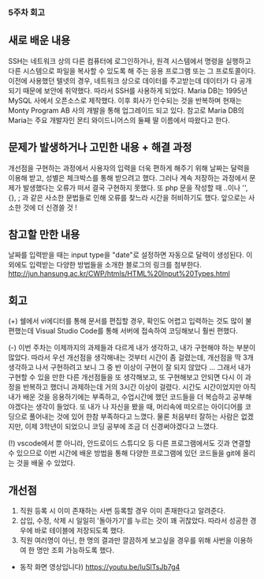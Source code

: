 ### 5주차 회고

## 새로 배운 내용
SSH는 네트워크 상의 다른 컴퓨터에 로그인하거나, 원격 시스템에서 명령을 실행하고 다른 시스템으로 파일을 복사할 수 있도록 해 주는 응용 프로그램 또는 그 프로토콜이다. 이전에 사용했던 텔넷의 경우, 네트워크 상으로 데이터를 주고받는데 데이터가 다 공개되기 때문에 보안에 취약했다. 따라서 SSH를 사용하게 되었다. 
Maria DB는 1995년 MySQL 사에서 오픈소스로 제작했다. 이후 회사가 인수되는 것을 반복하며 현재는 Monty Program AB 사의 개발을 통해 업그레이드 되고 있다. 참고로 Maria DB의 Maria는 주요 개발자인 몬티 와이드니어스의 둘째 딸 이름에서 따왔다고 한다.

## 문제가 발생하거나 고민한 내용 + 해결 과정
개선점을 구현하는 과정에서 사용자의 입력을 더욱 편하게 해주기 위해 날짜는 달력을 이용해 받고, 성별은 체크박스를 통해 받으려고 했다. 그러나 계속 저장하는 과정에서 문제가 발생했다는 오류가 떠서 결국 구현하지 못했다. 또 php 문을 작성할 때 ..이나 '', {}, ; 과 같은 사소한 문법들로 인해 오류를 찾느라 시간을 허비하기도 했다. 앞으로는 사소한 것에 더 신경쓸 것 !

## 참고할 만한 내용
날짜를 입력받을 때는 input type을 "date"로 설정하면 자동으로 달력이 생성된다. 이 외에도 입력받는 다양한 방법들을 소개한 블로그의 링크를 첨부한다. 
http://jun.hansung.ac.kr/CWP/htmls/HTML%20Input%20Types.html

## 회고
(+) 쉘에서 vi에디터를 통해 문서를 편집할 경우, 확인도 어렵고 입력하는 것도 많이 불편했는데 Visual Studio Code를 통해 서버에 접속하여 코딩해보니 훨씬 편했다. 

(-) 이번 주차는 이제까지의 과제들과 다르게 내가 생각하고, 내가 구현해야 하는 부분이 많았다. 따라서 우선 개선점을 생각해내는 것부터 시간이 좀 걸렸는데, 개선점을 딱 3개 생각하고 나서 구현하려고 보니 그 중 반 이상이 구현이 잘 되지 않았다 ... 그래서 내가 구현할 수 있을 만한 다른 개선점들을 또 생각해보고, 또 구현해보고 안되면 다시 이 과정을 반복하고 했더니 과제하는데 거의 3시간 이상이 걸렸다. 시간도 시간이었지만 아직 내가 배운 것을 응용하기에는 부족하고, 수업시간에 했던 코드들을 더 복습하고 공부해야겠다는 생각이 들었다. 또 내가 나 자신을 봤을 때, 머리속에 떠오르는 아이디어를 코딩으로 풀어내는 것에 있어 한참 부족하다고 느꼈다. 물론 처음부터 잘하는 사람은 없겠지만, 이제 3학년이 되었으니 코딩 공부에 조금 더 신경써야겠다고 느꼈다. 

(!) vscode에서 뿐 아니라, 안드로이드 스튜디오 등 다른 프로그램에서도 깃과 연결할 수 있으므로 이번 시간에 배운 방법을 통해 다양한 프로그램에 있던 코드들을 git에 올리는 것을 배울 수 있었다. 


## 개선점
1. 직원 등록 시 이미 존재하는 사번 등록할 경우 이미 존재한다고 알려준다.
2. 삽입, 수정, 삭제 시 일일히 '돌아가기'를 누르는 것이 꽤 귀찮았다. 따라서 성공한 경우에 바로 테이블에 저장되도록 했다.
3. 직원 여러명이 아닌, 한 명의 결과만 깔끔하게 보고싶을 경우를 위해 사번을 이용하여 한 명만 조회 가능하도록 했다.

- 동작 화면 영상입니다) https://youtu.be/IuSlTsJb7g4

